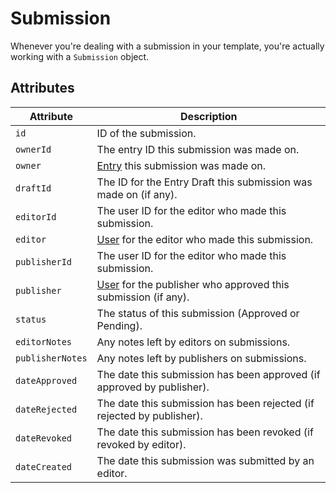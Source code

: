 # Submission
Whenever you're dealing with a submission in your template, you're actually working with a `Submission` object.

## Attributes

Attribute | Description
--- | ---
`id` | ID of the submission.
`ownerId` | The entry ID this submission was made on.
`owner` | [Entry](https://docs.craftcms.com/api/v4/craft-elements-entry.html) this submission was made on.
`draftId` | The ID for the Entry Draft this submission was made on (if any).
`editorId` | The user ID for the editor who made this submission.
`editor` | [User](https://docs.craftcms.com/api/v4/craft-elements-user.html) for the editor who made this submission.
`publisherId` | The user ID for the editor who made this submission.
`publisher` | [User](https://docs.craftcms.com/api/v4/craft-elements-user.html) for the publisher who approved this submission (if any).
`status` | The status of this submission (Approved or Pending).
`editorNotes` | Any notes left by editors on submissions.
`publisherNotes` | Any notes left by publishers on submissions.
`dateApproved` | The date this submission has been approved (if approved by publisher).
`dateRejected` | The date this submission has been rejected (if rejected by publisher).
`dateRevoked` | The date this submission has been revoked (if revoked by editor).
`dateCreated` | The date this submission was submitted by an editor.

